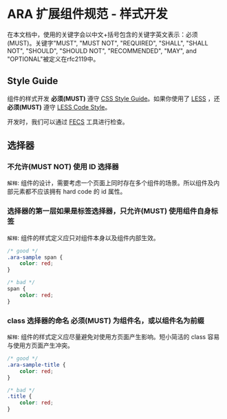 ARA 扩展组件规范 - 样式开发
==============

在本文档中，使用的关键字会以中文+括号包含的关键字英文表示：必须(MUST)。关键字"MUST", "MUST NOT", "REQUIRED", "SHALL", "SHALL NOT", "SHOULD", "SHOULD NOT", "RECOMMENDED", "MAY", and "OPTIONAL"被定义在rfc2119中。


Style Guide
------

组件的样式开发 **必须(MUST)** 遵守 [CSS Style Guide](https://github.com/ecomfe/spec/blob/master/css-style-guide.md)。如果你使用了 [LESS](http://lesscss.org/) ，还 **必须(MUST)** 遵守 [LESS Code Style](https://github.com/ecomfe/spec/blob/master/less-code-style.md)。

开发时，我们可以通过 [FECS](http://fecs.baidu.com/) 工具进行检查。


选择器
-----


### **不允许(MUST NOT)** 使用 ID 选择器

`解释`: 组件的设计，需要考虑一个页面上同时存在多个组件的场景。所以组件及内部元素都不应该拥有 hard code 的 id 属性。


### 选择器的第一层如果是标签选择器，**只允许(MUST)** 使用组件自身标签

`解释`: 组件的样式定义应只对组件本身以及组件内部生效。

```css
/* good */
.ara-sample span {
    color: red;
}

/* bad */
span {
    color: red;
}
```

### class 选择器的命名 **必须(MUST)** 为组件名，或以组件名为前缀

`解释`: 组件的样式定义应尽量避免对使用方页面产生影响。短小简洁的 class 容易与使用方页面产生冲突。

```css
/* good */
.ara-sample-title {
    color: red;
}

/* bad */
.title {
    color: red;
}
```
